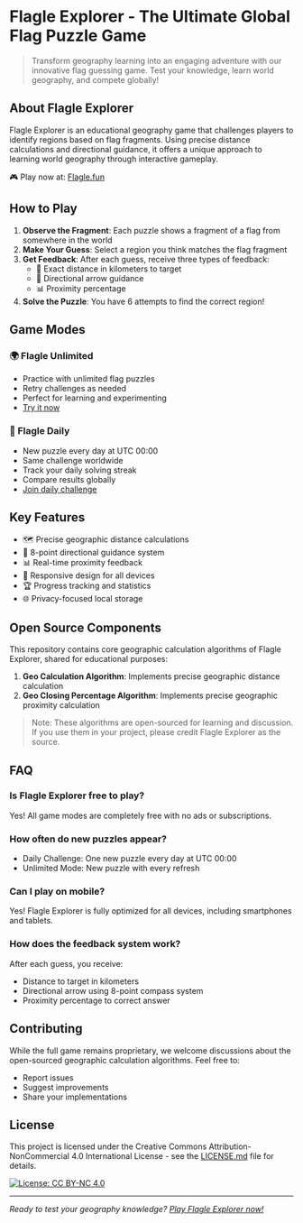 # Flagle Explorer - The Ultimate Global Flag Puzzle Game

> Transform geography learning into an engaging adventure with our innovative flag guessing game. Test your knowledge, learn world geography, and compete globally!

## About Flagle Explorer

Flagle Explorer is an educational geography game that challenges players to identify regions based on flag fragments. Using precise distance calculations and directional guidance, it offers a unique approach to learning world geography through interactive gameplay.

🎮 Play now at: [Flagle.fun](https://flagle.fun)

## How to Play

1. **Observe the Fragment**: Each puzzle shows a fragment of a flag from somewhere in the world
2. **Make Your Guess**: Select a region you think matches the flag fragment
3. **Get Feedback**: After each guess, receive three types of feedback:
   - 📏 Exact distance in kilometers to target
   - 🧭 Directional arrow guidance
   - 📊 Proximity percentage
4. **Solve the Puzzle**: You have 6 attempts to find the correct region!

## Game Modes

### 🌍 Flagle Unlimited
- Practice with unlimited flag puzzles
- Retry challenges as needed
- Perfect for learning and experimenting
- [Try it now](https://flagle.fun)

### 📅 Flagle Daily
- New puzzle every day at UTC 00:00
- Same challenge worldwide
- Track your daily solving streak
- Compare results globally
- [Join daily challenge](https://flagle.fun/daily)

## Key Features

- 🗺️ Precise geographic distance calculations
- 🧭 8-point directional guidance system
- 📊 Real-time proximity feedback
- 📱 Responsive design for all devices
- 🏆 Progress tracking and statistics
- 🌐 Privacy-focused local storage

## Open Source Components

This repository contains core geographic calculation algorithms of Flagle Explorer, shared for educational purposes:

1. **Geo Calculation Algorithm**: Implements precise geographic distance calculation
2. **Geo Closing Percentage Algorithm**: Implements precise geographic proximity calculation

> Note: These algorithms are open-sourced for learning and discussion. If you use them in your project, please credit Flagle Explorer as the source.

## FAQ

### Is Flagle Explorer free to play?
Yes! All game modes are completely free with no ads or subscriptions.

### How often do new puzzles appear?
- Daily Challenge: One new puzzle every day at UTC 00:00
- Unlimited Mode: New puzzle with every refresh

### Can I play on mobile?
Yes! Flagle Explorer is fully optimized for all devices, including smartphones and tablets.

### How does the feedback system work?
After each guess, you receive:
- Distance to target in kilometers
- Directional arrow using 8-point compass system
- Proximity percentage to correct answer

## Contributing

While the full game remains proprietary, we welcome discussions about the open-sourced geographic calculation algorithms. Feel free to:
- Report issues
- Suggest improvements
- Share your implementations

## License

This project is licensed under the Creative Commons Attribution-NonCommercial 4.0 International License - see the [LICENSE.md](LICENSE.md) file for details.

[![License: CC BY-NC 4.0](https://img.shields.io/badge/License-CC%20BY--NC%204.0-lightgrey.svg)](https://creativecommons.org/licenses/by-nc/4.0/)

---

*Ready to test your geography knowledge? [Play Flagle Explorer now!](https://flagle.fun)*
